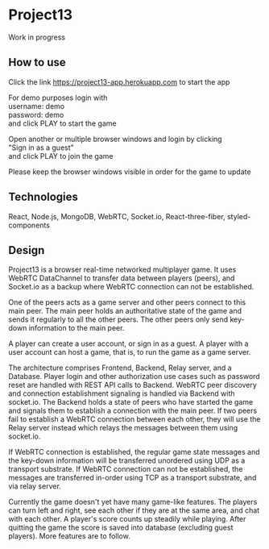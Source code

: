 # Project13

Work in progress

## How to use

Click the link https://project13-app.herokuapp.com to start the app

For demo purposes login with<br/>
username: demo<br/>
password: demo<br/>
and click PLAY to start the game

Open another or multiple browser windows and login by clicking<br/>
"Sign in as a guest"<br/>
and click PLAY to join the game

Please keep the browser windows visible in order for the game to update

## Technologies
React, Node.js, MongoDB, WebRTC, Socket.io, React-three-fiber, styled-components

## Design
Project13 is a browser real-time networked multiplayer game. It uses WebRTC DataChannel to transfer data between players (peers), and Socket.io as a backup where WebRTC connection can not be established.

One of the peers acts as a game server and other peers connect to this main peer. The main peer holds an authoritative state of the game and sends it regularly to all the other peers. The other peers only send key-down information to the main peer.

A player can create a user account, or sign in as a guest. A player with a user account can host a game, that is, to run the game as a game server.

The architecture comprises Frontend, Backend, Relay server, and a Database. Player login and other authorization use cases such as password reset are handled with REST API calls to Backend. WebRTC peer discovery and connection establishment signaling is handled via Backend with socket.io. The Backend holds a state of peers who have started the game and signals them to establish a connection with the main peer. If two peers fail to establish a WebRTC connection between each other, they will use the Relay server instead which relays the messages between them using socket.io.

If WebRTC connection is established, the regular game state messages and the key-down information will be transferred unordered using UDP as a transport substrate. If WebRTC connection can not be established, the messages are transferred in-order using TCP as a transport substrate, and via relay server.

Currently the game doesn't yet have many game-like features. The players can turn left and right, see each other if they are at the same area, and chat with each other. A player's score counts up steadily while playing. After quitting the game the score is saved into database (excluding guest players). More features are to follow.